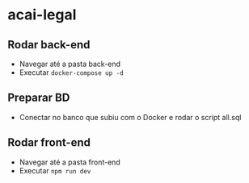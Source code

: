 # acai-legal

## Rodar back-end
- Navegar até a pasta back-end
- Executar `docker-compose up -d`

## Preparar BD
- Conectar no banco que subiu com o Docker e rodar o script all.sql

## Rodar front-end
- Navegar até a pasta front-end
- Executar `npm run dev`

